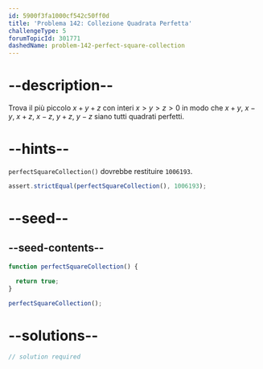 ```yaml
---
id: 5900f3fa1000cf542c50ff0d
title: 'Problema 142: Collezione Quadrata Perfetta'
challengeType: 5
forumTopicId: 301771
dashedName: problem-142-perfect-square-collection
---
```


# --description--

Trova il più piccolo $x + y + z$ con interi $x > y > z > 0$ in modo che $x + y$, $x − y$, $x + z$, $x − z$, $y + z$, $y − z$ siano tutti quadrati perfetti.

# --hints--

`perfectSquareCollection()` dovrebbe restituire `1006193`.

```js
assert.strictEqual(perfectSquareCollection(), 1006193);
```

# --seed--

## --seed-contents--

```js
function perfectSquareCollection() {

  return true;
}

perfectSquareCollection();
```

# --solutions--

```js
// solution required
```
